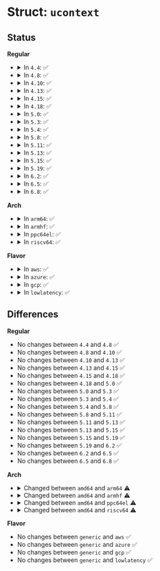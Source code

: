 # Struct: <code>ucontext</code>

## Status
<b>Regular</b>
<ul>
<li>
<details>
<summary>In <code>4.4</code>: ✅</summary>

```c
struct ucontext {
    long unsigned int uc_flags;
    struct ucontext *uc_link;
    stack_t uc_stack;
    struct sigcontext_64 uc_mcontext;
    sigset_t uc_sigmask;
};
```
</details>
</li>
<li>
<details>
<summary>In <code>4.8</code>: ✅</summary>

```c
struct ucontext {
    long unsigned int uc_flags;
    struct ucontext *uc_link;
    stack_t uc_stack;
    struct sigcontext_64 uc_mcontext;
    sigset_t uc_sigmask;
};
```
</details>
</li>
<li>
<details>
<summary>In <code>4.10</code>: ✅</summary>

```c
struct ucontext {
    long unsigned int uc_flags;
    struct ucontext *uc_link;
    stack_t uc_stack;
    struct sigcontext_64 uc_mcontext;
    sigset_t uc_sigmask;
};
```
</details>
</li>
<li>
<details>
<summary>In <code>4.13</code>: ✅</summary>

```c
struct ucontext {
    long unsigned int uc_flags;
    struct ucontext *uc_link;
    stack_t uc_stack;
    struct sigcontext_64 uc_mcontext;
    sigset_t uc_sigmask;
};
```
</details>
</li>
<li>
<details>
<summary>In <code>4.15</code>: ✅</summary>

```c
struct ucontext {
    long unsigned int uc_flags;
    struct ucontext *uc_link;
    stack_t uc_stack;
    struct sigcontext_64 uc_mcontext;
    sigset_t uc_sigmask;
};
```
</details>
</li>
<li>
<details>
<summary>In <code>4.18</code>: ✅</summary>

```c
struct ucontext {
    long unsigned int uc_flags;
    struct ucontext *uc_link;
    stack_t uc_stack;
    struct sigcontext_64 uc_mcontext;
    sigset_t uc_sigmask;
};
```
</details>
</li>
<li>
<details>
<summary>In <code>5.0</code>: ✅</summary>

```c
struct ucontext {
    long unsigned int uc_flags;
    struct ucontext *uc_link;
    stack_t uc_stack;
    struct sigcontext_64 uc_mcontext;
    sigset_t uc_sigmask;
};
```
</details>
</li>
<li>
<details>
<summary>In <code>5.3</code>: ✅</summary>

```c
struct ucontext {
    long unsigned int uc_flags;
    struct ucontext *uc_link;
    stack_t uc_stack;
    struct sigcontext_64 uc_mcontext;
    sigset_t uc_sigmask;
};
```
</details>
</li>
<li>
<details>
<summary>In <code>5.4</code>: ✅</summary>

```c
struct ucontext {
    long unsigned int uc_flags;
    struct ucontext *uc_link;
    stack_t uc_stack;
    struct sigcontext_64 uc_mcontext;
    sigset_t uc_sigmask;
};
```
</details>
</li>
<li>
<details>
<summary>In <code>5.8</code>: ✅</summary>

```c
struct ucontext {
    long unsigned int uc_flags;
    struct ucontext *uc_link;
    stack_t uc_stack;
    struct sigcontext_64 uc_mcontext;
    sigset_t uc_sigmask;
};
```
</details>
</li>
<li>
<details>
<summary>In <code>5.11</code>: ✅</summary>

```c
struct ucontext {
    long unsigned int uc_flags;
    struct ucontext *uc_link;
    stack_t uc_stack;
    struct sigcontext_64 uc_mcontext;
    sigset_t uc_sigmask;
};
```
</details>
</li>
<li>
<details>
<summary>In <code>5.13</code>: ✅</summary>

```c
struct ucontext {
    long unsigned int uc_flags;
    struct ucontext *uc_link;
    stack_t uc_stack;
    struct sigcontext_64 uc_mcontext;
    sigset_t uc_sigmask;
};
```
</details>
</li>
<li>
<details>
<summary>In <code>5.15</code>: ✅</summary>

```c
struct ucontext {
    long unsigned int uc_flags;
    struct ucontext *uc_link;
    stack_t uc_stack;
    struct sigcontext_64 uc_mcontext;
    sigset_t uc_sigmask;
};
```
</details>
</li>
<li>
<details>
<summary>In <code>5.19</code>: ✅</summary>

```c
struct ucontext {
    long unsigned int uc_flags;
    struct ucontext *uc_link;
    stack_t uc_stack;
    struct sigcontext_64 uc_mcontext;
    sigset_t uc_sigmask;
};
```
</details>
</li>
<li>
<details>
<summary>In <code>6.2</code>: ✅</summary>

```c
struct ucontext {
    long unsigned int uc_flags;
    struct ucontext *uc_link;
    stack_t uc_stack;
    struct sigcontext_64 uc_mcontext;
    sigset_t uc_sigmask;
};
```
</details>
</li>
<li>
<details>
<summary>In <code>6.5</code>: ✅</summary>

```c
struct ucontext {
    long unsigned int uc_flags;
    struct ucontext *uc_link;
    stack_t uc_stack;
    struct sigcontext_64 uc_mcontext;
    sigset_t uc_sigmask;
};
```
</details>
</li>
<li>
<details>
<summary>In <code>6.8</code>: ✅</summary>

```c
struct ucontext {
    long unsigned int uc_flags;
    struct ucontext *uc_link;
    stack_t uc_stack;
    struct sigcontext_64 uc_mcontext;
    sigset_t uc_sigmask;
};
```
</details>
</li>
</ul>
<b>Arch</b>
<ul>
<li>
<details>
<summary>In <code>arm64</code>: ✅</summary>

```c
struct ucontext {
    long unsigned int uc_flags;
    struct ucontext *uc_link;
    stack_t uc_stack;
    sigset_t uc_sigmask;
    __u8 __unused[120];
    struct sigcontext uc_mcontext;
};
```
</details>
</li>
<li>
<details>
<summary>In <code>armhf</code>: ✅</summary>

```c
struct ucontext {
    long unsigned int uc_flags;
    struct ucontext *uc_link;
    stack_t uc_stack;
    struct sigcontext uc_mcontext;
    sigset_t uc_sigmask;
    int __unused[30];
    long unsigned int uc_regspace[128];
};
```
</details>
</li>
<li>
<details>
<summary>In <code>ppc64el</code>: ✅</summary>

```c
struct ucontext {
    long unsigned int uc_flags;
    struct ucontext *uc_link;
    stack_t uc_stack;
    sigset_t uc_sigmask;
    sigset_t __unused[15];
    struct sigcontext uc_mcontext;
};
```
</details>
</li>
<li>
<details>
<summary>In <code>riscv64</code>: ✅</summary>

```c
struct ucontext {
    long unsigned int uc_flags;
    struct ucontext *uc_link;
    stack_t uc_stack;
    sigset_t uc_sigmask;
    __u8 __unused[120];
    struct sigcontext uc_mcontext;
};
```
</details>
</li>
</ul>
<b>Flavor</b>
<ul>
<li>
<details>
<summary>In <code>aws</code>: ✅</summary>

```c
struct ucontext {
    long unsigned int uc_flags;
    struct ucontext *uc_link;
    stack_t uc_stack;
    struct sigcontext_64 uc_mcontext;
    sigset_t uc_sigmask;
};
```
</details>
</li>
<li>
<details>
<summary>In <code>azure</code>: ✅</summary>

```c
struct ucontext {
    long unsigned int uc_flags;
    struct ucontext *uc_link;
    stack_t uc_stack;
    struct sigcontext_64 uc_mcontext;
    sigset_t uc_sigmask;
};
```
</details>
</li>
<li>
<details>
<summary>In <code>gcp</code>: ✅</summary>

```c
struct ucontext {
    long unsigned int uc_flags;
    struct ucontext *uc_link;
    stack_t uc_stack;
    struct sigcontext_64 uc_mcontext;
    sigset_t uc_sigmask;
};
```
</details>
</li>
<li>
<details>
<summary>In <code>lowlatency</code>: ✅</summary>

```c
struct ucontext {
    long unsigned int uc_flags;
    struct ucontext *uc_link;
    stack_t uc_stack;
    struct sigcontext_64 uc_mcontext;
    sigset_t uc_sigmask;
};
```
</details>
</li>
</ul>

## Differences
<b>Regular</b>
<ul>
<li>
No changes between <code>4.4</code> and <code>4.8</code> ✅
</li>
<li>
No changes between <code>4.8</code> and <code>4.10</code> ✅
</li>
<li>
No changes between <code>4.10</code> and <code>4.13</code> ✅
</li>
<li>
No changes between <code>4.13</code> and <code>4.15</code> ✅
</li>
<li>
No changes between <code>4.15</code> and <code>4.18</code> ✅
</li>
<li>
No changes between <code>4.18</code> and <code>5.0</code> ✅
</li>
<li>
No changes between <code>5.0</code> and <code>5.3</code> ✅
</li>
<li>
No changes between <code>5.3</code> and <code>5.4</code> ✅
</li>
<li>
No changes between <code>5.4</code> and <code>5.8</code> ✅
</li>
<li>
No changes between <code>5.8</code> and <code>5.11</code> ✅
</li>
<li>
No changes between <code>5.11</code> and <code>5.13</code> ✅
</li>
<li>
No changes between <code>5.13</code> and <code>5.15</code> ✅
</li>
<li>
No changes between <code>5.15</code> and <code>5.19</code> ✅
</li>
<li>
No changes between <code>5.19</code> and <code>6.2</code> ✅
</li>
<li>
No changes between <code>6.2</code> and <code>6.5</code> ✅
</li>
<li>
No changes between <code>6.5</code> and <code>6.8</code> ✅
</li>
</ul>
<b>Arch</b>
<ul>
<li>
<details>
<summary>Changed between <code>amd64</code> and <code>arm64</code> ⚠️</summary>
<ul>
<li>
<b>Field added. </b>
<code>__u8 __unused[120]</code>
</li>
<li>
<b>Field type changed. </b>
<code>struct sigcontext_64 uc_mcontext</code> ➡️ <code>struct sigcontext uc_mcontext</code>
</li>
</ul>
</details>
</li>
<li>
<details>
<summary>Changed between <code>amd64</code> and <code>armhf</code> ⚠️</summary>
<ul>
<li>
<b>Field added. </b>
<code>int __unused[30]</code>
</li>
<li>
<b>Field added. </b>
<code>long unsigned int uc_regspace[128]</code>
</li>
<li>
<b>Field type changed. </b>
<code>struct sigcontext_64 uc_mcontext</code> ➡️ <code>struct sigcontext uc_mcontext</code>
</li>
</ul>
</details>
</li>
<li>
<details>
<summary>Changed between <code>amd64</code> and <code>ppc64el</code> ⚠️</summary>
<ul>
<li>
<b>Field added. </b>
<code>sigset_t __unused[15]</code>
</li>
<li>
<b>Field type changed. </b>
<code>struct sigcontext_64 uc_mcontext</code> ➡️ <code>struct sigcontext uc_mcontext</code>
</li>
</ul>
</details>
</li>
<li>
<details>
<summary>Changed between <code>amd64</code> and <code>riscv64</code> ⚠️</summary>
<ul>
<li>
<b>Field added. </b>
<code>__u8 __unused[120]</code>
</li>
<li>
<b>Field type changed. </b>
<code>struct sigcontext_64 uc_mcontext</code> ➡️ <code>struct sigcontext uc_mcontext</code>
</li>
</ul>
</details>
</li>
</ul>
<b>Flavor</b>
<ul>
<li>
No changes between <code>generic</code> and <code>aws</code> ✅
</li>
<li>
No changes between <code>generic</code> and <code>azure</code> ✅
</li>
<li>
No changes between <code>generic</code> and <code>gcp</code> ✅
</li>
<li>
No changes between <code>generic</code> and <code>lowlatency</code> ✅
</li>
</ul>
